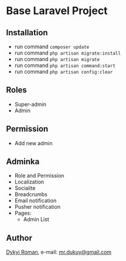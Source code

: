 # Base Laravel Project

## Installation
+ run command ``` composer update ```
+ run command ``` php artisan migrate:install ```
+ run command ``` php artisan migrate ```
+ run command ``` php artisan command:start ```
+ run command ``` php artisan config:clear ```

## Roles
+ Super-admin
+ Admin

## Permission
+ Add new admin

## Adminka
+ Role and Permission
+ Localization
+ Socialite
+ Breadcrumbs
+ Email notification
+ Pusher notification
+ Pages:
  * Admin List
  
## Author
[Dykyi Roman](https://www.linkedin.com/in/roman-dykyi-43428543/), e-mail: [mr.dukuy@gmail.com](mailto:mr.dukuy@gmail.com)

